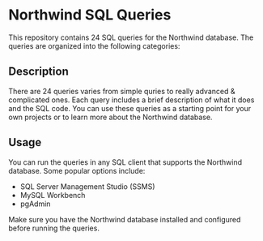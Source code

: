 # Northwind SQL Queries

This repository contains 24 SQL queries for the Northwind database. The queries are organized into the following categories:


## Description
There are 24 queries varies from simple quries to really advanced & complicated ones.
Each query includes a brief description of what it does and the SQL code.
You can use these queries as a starting point for your own projects or to learn more about the Northwind database.

## Usage

You can run the queries in any SQL client that supports the Northwind database. Some popular options include:

- SQL Server Management Studio (SSMS)
- MySQL Workbench
- pgAdmin

Make sure you have the Northwind database installed and configured before running the queries.

